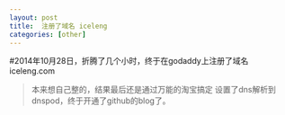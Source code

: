 ```yaml
---
layout: post
title:  注册了域名 iceleng
categories: [other]
---
```


#2014年10月28日，折腾了几个小时，终于在godaddy上注册了域名iceleng.com
>本来想自己整的，结果最后还是通过万能的淘宝搞定
设置了dns解析到dnspod，终于开通了github的blog了。


